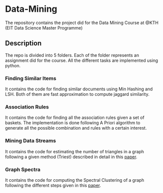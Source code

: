 # Data-Mining
The repository contains the project did for the Data Mining Course at @KTH (EIT Data Science Master Programme)

## Description
The repo is divided into 5 folders. Each of the folder represents an assignment did for the course. All the different tasks are implemented using python.

### Finding Similar Items
It contains the code for finding similar documents using Min Hashing and LSH. Both of them are fast approximation to compute jaggard similarity.

### Association Rules
It contains the code for finding all the association rules given a set of baskets. The implementation is done following A Priori algorithm to generate all the possible combination and rules with a certain interest.

### Mining Data Streams
It contains the code for estimating the number of triangles in a graph following a given method (Triest) described in detail in this [paper](min_data_streams/triest.pdf).

### Graph Spectra 
It contains the code for computing the Spectral Clustering of a graph following the different steps given in this [paper](graph_spectra/clustering.pdf).
